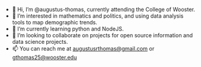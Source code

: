 - 👋 Hi, I’m @augustus-thomas, currently attending the College of Wooster. 
- 👀 I’m interested in mathematics and politics, and using data analysis tools to map demographic trends.
- 🌱 I’m currently learning python and NodeJS. 
- 💞️ I’m looking to collaborate on projects for open source information and data science projects.
- 📫 You can reach me at augustusrthomas@gmail.com or gthomas25@wooster.edu

<!---
augustus-thomas/augustus-thomas is a ✨ special ✨ repository because its `README.md` (this file) appears on your GitHub profile.
You can click the Preview link to take a look at your changes.
--->
